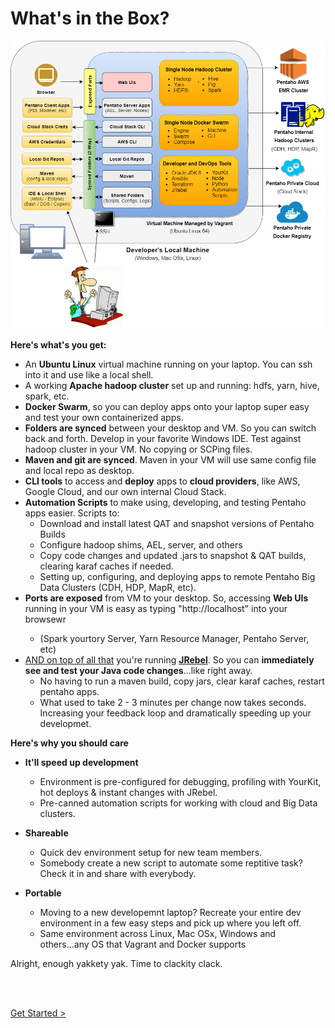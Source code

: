# What's in the Box?

![Arch Diagram](../pentaho-hadoop-dev-high-level-diagram.png)


**Here's what's you get:**

* An **Ubuntu Linux** virtual machine running on your laptop.  You can ssh into it and use like a local shell.  
* A working **Apache hadoop cluster** set up and running:  hdfs, yarn, hive, spark, etc.
* **Docker Swarm**, so you can deploy apps onto your laptop super easy and test your own containerized apps. 
* **Folders are synced** between your desktop and VM.  So you can switch back and forth.  Develop in your favorite Windows IDE.  Test against hadoop cluster in your VM.  No copying or SCPing files.
* **Maven and git are synced**.  Maven in your VM will use same config file and local repo as desktop. 
* **CLI tools** to access and **deploy** apps to **cloud providers**, like AWS, Google Cloud, and our own internal Cloud Stack.
* **Automation Scripts** to make using, developing, and testing Pentaho apps easier.  Scripts to:
  - Download and install latest QAT and snapshot versions of Pentaho Builds
  - Configure hadoop shims, AEL, server, and others
  - Copy code changes and updated .jars to snapshot & QAT builds, clearing karaf caches if needed.
  - Setting up, configuring, and deploying apps to remote Pentaho Big Data Clusters (CDH, HDP, MapR, etc).
* **Ports are exposed** from VM to your desktop.  So, accessing **Web UIs** running in your VM is easy as typing "http://localhost<port-number>" into your browsewr
  - (Spark yourtory Server, Yarn Resource Manager, Pentaho Server, etc)
* [AND on top of all that](https://www.youtube.com/watch?v=TJoBMayjlUo) you're running **[JRebel](https://zeroturnaround.com/software/jrebel/)**.  So you can **immediately see and test your Java code changes**...like right away.  
  - No having to run a maven build, copy jars, clear karaf caches, restart pentaho apps.  
  - What used to take 2 - 3 minutes per change now takes seconds.  Increasing your feedback loop and dramatically speeding up your developmet.

**Here's why you should care**

* **It'll speed up development**
  - Environment is pre-configured for debugging, profiling with YourKit, hot deploys & instant changes with JRebel.
  - Pre-canned automation scripts for working with cloud and Big Data clusters.

* **Shareable**
  - Quick dev environment setup for new team members. 
  - Somebody create a new script to automate some reptitive task?  Check it in and share with everybody.

* **Portable**
  - Moving to a new developemnt laptop? Recreate your entire dev environment in a few easy steps and pick up where you left off.
  - Same environment across Linux, Mac OSx, Windows and others...any OS that Vagrant and Docker supports


Alright, enough yakkety yak.  Time to clackity clack.  
  
<br>
<br>

[Get Started >](getting-started.md)

